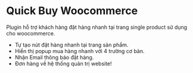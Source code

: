 # Quick Buy Woocommerce

Plugin hỗ trợ khách hàng đặt hàng nhanh tại trang single product sử dụng cho woocommerce.
* Tự tạo nút đặt hàng nhanh tại trang sản phẩm.
* Hiển thị popup mua hàng nhanh với 4 trường cơ bản.
* Nhận Email thông báo đặt hàng.
* Đơn hàng về hệ thống quản trị website!
